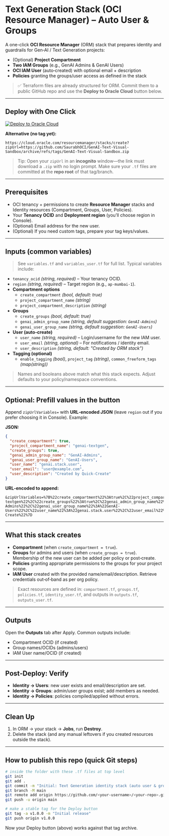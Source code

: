 # Text Generation Stack (OCI Resource Manager) – Auto User & Groups

A one-click **OCI Resource Manager** (ORM) stack that prepares identity and guardrails for Gen‑AI / Text Generation projects:
- (Optional) **Project Compartment**
- **Two IAM Groups** (e.g., GenAI Admins & GenAI Users)
- **OCI IAM User** (auto‑created) with optional email + description
- **Policies** granting the groups/user access as defined in the stack

> ✅ Terraform files are already structured for ORM. Commit them to a public GitHub repo and use the **Deploy to Oracle Cloud** button below.

---

## Deploy with One Click

[![Deploy to Oracle Cloud](https://oci-resourcemanager-plugin.plugins.oci.oraclecloud.com/latest/deploy-to-oracle-cloud.svg)](
  https://cloud.oracle.com/resourcemanager/stacks/create?zipUrl=https://github.com/SaurabhOCI/GenAI-Text-Visual-Sandbox/archive/refs/tags/GenAI-Text-Visual-Sandbox.zip
)

**Alternative (no tag yet):**
```
https://cloud.oracle.com/resourcemanager/stacks/create?zipUrl=https://github.com/SaurabhOCI/GenAI-Text-Visual-Sandbox/archive/refs/tags/GenAI-Text-Visual-Sandbox.zip
```

> Tip: Open your `zipUrl` in an **incognito** window—the link must download a `.zip` with no login prompt. Make sure your `.tf` files are committed at the **repo root** of that tag/branch.

---

## Prerequisites

- OCI tenancy + permissions to create **Resource Manager** stacks and Identity resources (Compartment, Groups, User, Policies).
- Your **Tenancy OCID** and **Deployment region** (you’ll choose region in Console).
- (Optional) Email address for the new user.
- (Optional) If you need custom tags, prepare your tag keys/values.

---

## Inputs (common variables)

> See `variables.tf` and `variables_user.tf` for full list. Typical variables include:

- `tenancy_ocid` *(string, required)* – Your tenancy OCID.
- `region` *(string, required)* – Target region (e.g., `ap-mumbai-1`).
- **Compartment options**
  - `create_compartment` *(bool, default: true)*
  - `project_compartment_name` *(string)*
  - `project_compartment_description` *(string)*
- **Groups**
  - `create_groups` *(bool, default: true)*
  - `genai_admin_group_name` *(string, default suggestion: `GenAI-Admins`)*
  - `genai_user_group_name` *(string, default suggestion: `GenAI-Users`)*
- **User (auto‑create)**
  - `user_name` *(string, required)* – Login/username for the new IAM user.
  - `user_email` *(string, optional)* – For notifications / identity email.
  - `user_description` *(string, default: "Created by ORM stack")*
- **Tagging (optional)**
  - `enable_tagging` *(bool)*, `project_tag` *(string)*, `common_freeform_tags` *(map(string))*

> Names and booleans above match what this stack expects. Adjust defaults to your policy/namespace conventions.

---

## Optional: Prefill values in the button

Append `zipUrlVariables=` with **URL‑encoded JSON** (leave `region` out if you prefer choosing it in Console). Example:

**JSON:**
```json
{
  "create_compartment": true,
  "project_compartment_name": "genai-textgen",
  "create_groups": true,
  "genai_admin_group_name": "GenAI-Admins",
  "genai_user_group_name": "GenAI-Users",
  "user_name": "genai.stack.user",
  "user_email": "user@example.com",
  "user_description": "Created by Quick-Create"
}
```

**URL‑encoded to append:**
```
&zipUrlVariables=%7B%22create_compartment%22%3Atrue%2C%22project_compartment_name%22%3A%22genai-textgen%22%2C%22create_groups%22%3Atrue%2C%22genai_admin_group_name%22%3A%22GenAI-Admins%22%2C%22genai_user_group_name%22%3A%22GenAI-Users%22%2C%22user_name%22%3A%22genai.stack.user%22%2C%22user_email%22%3A%22user%40example.com%22%2C%22user_description%22%3A%22Created%20by%20Quick-Create%22%7D
```

---

## What this stack creates

- **Compartment** (when `create_compartment = true`).
- **Groups** for admins and users (when `create_groups = true`). Membership of the new user can be added per policy or post‑create.
- **Policies** granting appropriate permissions to the groups for your project scope.
- **IAM User** created with the provided name/email/description. Retrieve credentials out‑of‑band as per org policy.

> Exact resources are defined in: `compartment.tf`, `groups.tf`, `policies.tf`, `identity_user.tf`, and outputs in `outputs.tf`, `outputs_user.tf`.

---

## Outputs

Open the **Outputs** tab after Apply. Common outputs include:
- Compartment OCID (if created)
- Group names/OCIDs (admins/users)
- IAM User name/OCID (if created)

---

## Post‑Deploy: Verify

- **Identity → Users**: new user exists and email/description are set.
- **Identity → Groups**: admin/user groups exist; add members as needed.
- **Identity → Policies**: policies compiled/applied without errors.

---

## Clean Up

1. In ORM → your stack → **Jobs**, run **Destroy**.
2. Delete the stack (and any manual leftovers if you created resources outside the stack).

---

## How to publish this repo (quick Git steps)

```bash
# inside the folder with these .tf files at top level
git init
git add .
git commit -m "Initial: Text Generation identity stack (auto user & groups)"
git branch -M main
git remote add origin https://github.com/<your-username>/<your-repo>.git
git push -u origin main

# make a stable tag for the Deploy button
git tag -a v1.0.0 -m "Initial release"
git push origin v1.0.0
```
Now your Deploy button (above) works against that tag archive.
